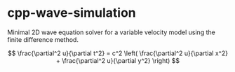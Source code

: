 # cpp-wave-simulation
Minimal 2D wave equation solver for a variable velocity model using the finite difference method.


$$
\frac{\partial^2 u}{\partial t^2} = c^2 \left( \frac{\partial^2 u}{\partial x^2} + \frac{\partial^2 u}{\partial y^2} \right)
$$

